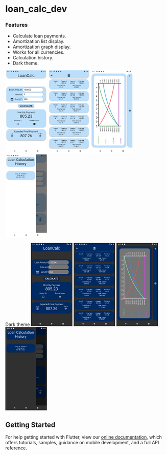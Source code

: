 # loan_calc_dev

### Features
- Calculate loan payments.
- Amortization list display.
- Amortization graph display.
- Works for all currencies.
- Calculation history.
- Dark theme.


<img src="https://raw.githubusercontent.com/colinpoirier/loan_calculator/dev/assets/images/main_expanded_light.png" height="260"/>
<img src="https://raw.githubusercontent.com/colinpoirier/loan_calculator/dev/assets/images/amort_list_light.png" height="260"/>
<img src="https://raw.githubusercontent.com/colinpoirier/loan_calculator/dev/assets/images/graph_light.png" height="260"/>
<img src="https://raw.githubusercontent.com/colinpoirier/loan_calculator/dev/assets/images/history_light.png" height="260"/>

Dark theme
<img src="https://raw.githubusercontent.com/colinpoirier/loan_calculator/dev/assets/images/main_expanded_dark.png" height="260"/>
<img src="https://raw.githubusercontent.com/colinpoirier/loan_calculator/dev/assets/images/amort_list_dark.png" height="260"/>
<img src="https://raw.githubusercontent.com/colinpoirier/loan_calculator/dev/assets/images/graph_dark.png" height="260"/>
<img src="https://raw.githubusercontent.com/colinpoirier/loan_calculator/dev/assets/images/history_dark.png" height="260"/>

## Getting Started

For help getting started with Flutter, view our 
[online documentation](https://flutter.dev/docs), which offers tutorials, 
samples, guidance on mobile development, and a full API reference.
